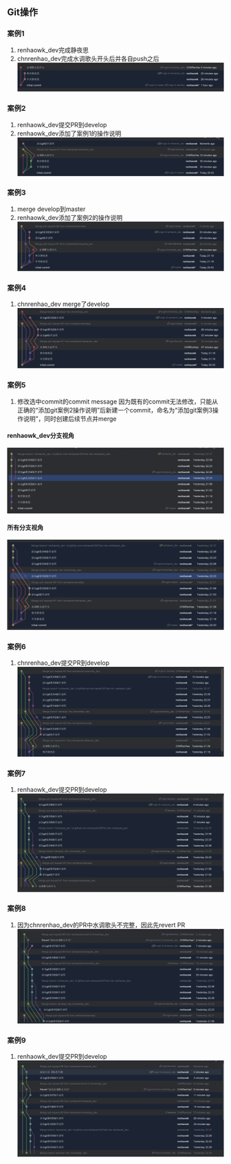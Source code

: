 ## Git操作
### 案例1
1. renhaowk_dev完成静夜思
2. chnrenhao_dev完成水调歌头开头后并各自push之后
![img.png](img.png)

### 案例2
1. renhaowk_dev提交PR到develop
2. renhaowk_dev添加了案例1的操作说明
![img_1.png](img_1.png)

### 案例3
1. merge develop到master
2. renhaowk_dev添加了案例2的操作说明
![img_2.png](img_2.png)

### 案例4
1. chnrenhao_dev merge了develop
![img_3.png](img_3.png)

### 案例5
1. 修改选中commit的commit message
因为既有的commit无法修改，只能从正确的“添加git案例2操作说明”后新建一个commit，命名为“添加git案例3操作说明”，同时创建后续节点并merge
#### renhaowk_dev分支视角
![img_4.png](img_4.png)
#### 所有分支视角
![img_5.png](img_5.png)

### 案例6
1. chnrenhao_dev提交PR到develop
![img_6.png](img_6.png)

### 案例7
1. renhaowk_dev提交PR到develop
![img_7.png](img_7.png)

### 案例8
1. 因为chnrenhao_dev的PR中水调歌头不完整，因此先revert PR
![img_8.png](img_8.png)

### 案例9
1. renhaowk_dev提交PR到develop
![img_9.png](img_9.png)